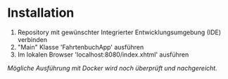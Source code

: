 # Installation

1. Repository mit gewünschter Integrierter Entwicklungsumgebung (IDE) verbinden
2. "Main" Klasse 'FahrtenbuchApp' ausführen
3. Im lokalen Browser 'localhost:8080/index.xhtml' ausführen

*Mögliche Ausführung mit Docker wird noch überprüft und nachgereicht.*
